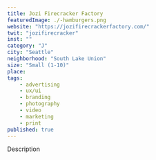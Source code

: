 ```yaml
---
title: Jozi Firecracker Factory
featuredImage: ./-hamburgers.png
website: "https://jozifirecrackerfactory.com/"
twit: "jozifirecracker"
inst: ""
category: "J"
city: "Seattle"
neighborhood: "South Lake Union"
size: "Small (1-10)"
place: 
tags:
    - advertising
    - ux/ui
    - branding
    - photography
    - video
    - marketing
    - print
published: true
---
```


Description
